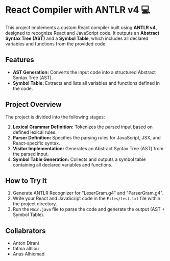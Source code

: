 # React Compiler with ANTLR v4 💻

This project implements a custom React compiler built using **ANTLR v4**, designed to recognize React and JavaScript code. It outputs an **Abstract Syntax Tree (AST)** and a **Symbol Table**, which includes all declared variables and functions from the provided code.

## Features
- **AST Generation:** Converts the input code into a structured Abstract Syntax Tree (AST).
- **Symbol Table:** Extracts and lists all variables and functions defined in the code.
  
## Project Overview

The project is divided into the following stages:

1. **Lexical Grammar Definition:** Tokenizes the parsed input based on defined lexical rules.
2. **Parser Definition:** Specifies the parsing rules for JavaScript, JSX, and React-specific syntax.
3. **Visitor Implementation:** Generates an Abstract Syntax Tree (AST) from the parsed input.
4. **Symbol Table Generation:** Collects and outputs a symbol table containing all declared variables and functions.

## How to Try It

1. Generate ANTLR Recognizer for "LexerGram.g4" and "ParserGram.g4".
2. Write your React and JavaScript code in the `Files/test.txt` file within the project directory.
3. Run the `Main.java` file to parse the code and generate the output (AST + Symbol Table).

## Collabrators
* Anton Dirani
* fatma alhlou
* Anas Alhiemad

